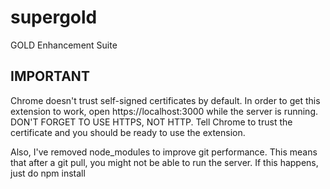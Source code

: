 # supergold
GOLD Enhancement Suite

## IMPORTANT

Chrome doesn't trust self-signed certificates by default.  In order to get this extension to work, open https://localhost:3000 while the server is running.  DON'T FORGET TO USE HTTPS, NOT HTTP.  Tell Chrome to trust the certificate and you should be ready to use the extension.

Also, I've removed node_modules to improve git performance.  This means that after a git pull, you might not be able to run the server.  If this happens, just do npm install
